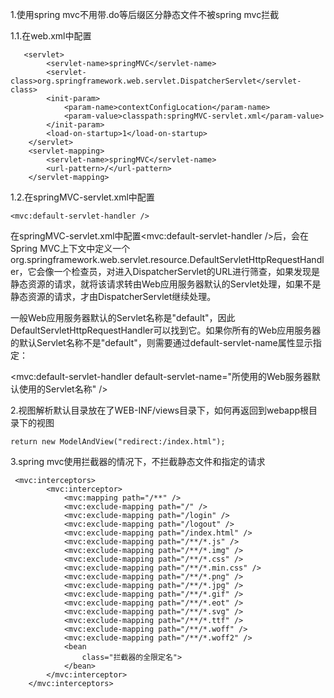 1.使用spring mvc不用带.do等后缀区分静态文件不被spring mvc拦截

   1.1.在web.xml中配置

	   <servlet>
			<servlet-name>springMVC</servlet-name>
			<servlet-class>org.springframework.web.servlet.DispatcherServlet</servlet-class>
			<init-param>
				<param-name>contextConfigLocation</param-name>
				<param-value>classpath:springMVC-servlet.xml</param-value>
			</init-param>
			<load-on-startup>1</load-on-startup>
		</servlet>
		<servlet-mapping>
			<servlet-name>springMVC</servlet-name>
			<url-pattern>/</url-pattern>
		</servlet-mapping>
   1.2.在springMVC-servlet.xml中配置

    <mvc:default-servlet-handler />
  
在springMVC-servlet.xml中配置<mvc:default-servlet-handler />后，会在Spring MVC上下文中定义一个org.springframework.web.servlet.resource.DefaultServletHttpRequestHandler，它会像一个检查员，对进入DispatcherServlet的URL进行筛查，如果发现是静态资源的请求，就将该请求转由Web应用服务器默认的Servlet处理，如果不是静态资源的请求，才由DispatcherServlet继续处理。

一般Web应用服务器默认的Servlet名称是"default"，因此DefaultServletHttpRequestHandler可以找到它。如果你所有的Web应用服务器的默认Servlet名称不是"default"，则需要通过default-servlet-name属性显示指定：

<mvc:default-servlet-handler default-servlet-name="所使用的Web服务器默认使用的Servlet名称" />

2.视图解析默认目录放在了WEB-INF/views目录下，如何再返回到webapp根目录下的视图


  	return new ModelAndView("redirect:/index.html");

3.spring mvc使用拦截器的情况下，不拦截静态文件和指定的请求

	 <mvc:interceptors>
			<mvc:interceptor>
				<mvc:mapping path="/**" />
				<mvc:exclude-mapping path="/" />
				<mvc:exclude-mapping path="/login" />
				<mvc:exclude-mapping path="/logout" />
				<mvc:exclude-mapping path="/index.html" />
				<mvc:exclude-mapping path="/**/*.js" />
				<mvc:exclude-mapping path="/**/*.img" />
				<mvc:exclude-mapping path="/**/*.css" />
				<mvc:exclude-mapping path="/**/*.min.css" />
				<mvc:exclude-mapping path="/**/*.png" />
				<mvc:exclude-mapping path="/**/*.jpg" />
				<mvc:exclude-mapping path="/**/*.gif" />
				<mvc:exclude-mapping path="/**/*.eot" />
				<mvc:exclude-mapping path="/**/*.svg" />
				<mvc:exclude-mapping path="/**/*.ttf" />
				<mvc:exclude-mapping path="/**/*.woff" />
				<mvc:exclude-mapping path="/**/*.woff2" />
				<bean
					class="拦截器的全限定名">
				</bean>
			</mvc:interceptor>
		</mvc:interceptors>